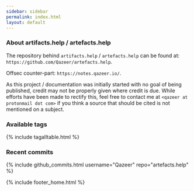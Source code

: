 ```yaml
---
sidebar: sidebar
permalink: index.html
layout: default
---
```


### About artifacts.help / artefacts.help

The repository behind `artifacts.help` / `artefacts.help` can be found at:
`https://github.com/Qazeer/artefacts.help`.

Offsec counter-part: `https://notes.qazeer.io/`.

As this project / documentation was initially started with no goal of being
published, credit may not be properly given where credit is due. While efforts
have been made to rectify this, feel free to contact me at
`<qazeer at protonmail dot com>` if you think a source that should be cited is
not mentioned on a subject.

### Available tags

{% include tagalltable.html %}

### Recent commits

{% include github_commits.html username="Qazeer" repo="artefacts.help" %}

{% include footer_home.html %}
